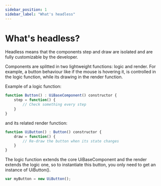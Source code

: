 ```yaml
---
sidebar_position: 1
sidebar_label: "What's headless"
---
```


# What's headless?

Headless means that the components step and draw are isolated and are fully customizable by the developer.

Components are splitted in two lightweight functions: logic and render. For example, a button behaviour like if the mouse is hovering it, is controlled in the logic function, while its drawing in the render function.

Example of a logic function:

```js
function Button() : UiBaseComponent() constructor {
    step = function() {
        // Check something every step
    }
}
```

and its related render function:

```js
function UiButton() : Button() constructor {
    draw = function() {
        // Re-draw the button when its state changes
    }
}
```

The logic function extends the core UiBaseComponent and the render extends the logic one, so to instantiate this button, you only need to get an instance of UiButton().


```js
var myButton = new UiButton();
```
